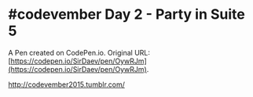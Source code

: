 # #codevember Day 2 - Party in Suite 5

A Pen created on CodePen.io. Original URL: [https://codepen.io/SirDaev/pen/OywRJm](https://codepen.io/SirDaev/pen/OywRJm).

http://codevember2015.tumblr.com/